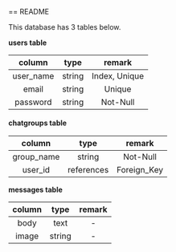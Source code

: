 == README

This database has 3 tables below.

**users table**  

|column|type|remark|
|:---:|:---:|:---:|
|user_name|string|Index, Unique|
|email|string|Unique|
|password|string|Not-Null|

**chatgroups table**　　

|column|type|remark|
|:---:|:---:|:---:|
|group_name|string|Not-Null|
|user_id|references|Foreign_Key|

**messages table**

|column|type|remark|
|:---:|:---:|:---:|
|body|text|-|
|image|string|-|
